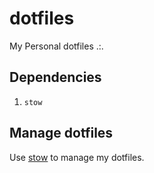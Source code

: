 # dotfiles

My Personal dotfiles .:.

## Dependencies

1. `stow`

## Manage dotfiles

Use [stow](https://www.gnu.org/software/stow/) to manage my dotfiles.
